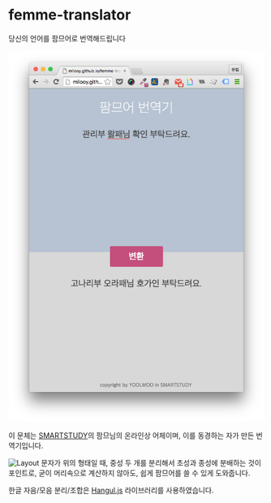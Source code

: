 # femme-translator
당신의 언어를 팜므어로 번역해드립니다

![Example](img/example.png)

이 문체는 <a href='http://www.smartstudy.co.kr/'>SMARTSTUDY</a>의 팜므님의 온라인상 어체이며, 이를 동경하는 자가 만든 번역기입니다.


![Layout](img/layout.png)
문자가 위의 형태일 때, 중성 두 개를 분리해서 초성과 종성에 분배하는 것이 포인트로, 
굳이 머리속으로 계산하지 않아도, 쉽게 팜므어를 쓸 수 있게 도와줍니다.

한글 자음/모음 분리/조합은 <a href='https://github.com/e-/Hangul.js'>Hangul.js</a> 라이브러리를 사용하였습니다.
